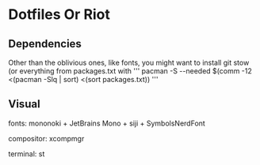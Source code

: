 # Dotfiles Or Riot

## Dependencies

Other than the oblivious ones, like fonts, you might want to install git stow (or everything from packages.txt with ''' pacman -S --needed $(comm -12 <(pacman -Slq | sort) <(sort packages.txt)) '''

## Visual

fonts: mononoki + JetBrains Mono + siji + SymbolsNerdFont

compositor: xcompmgr

terminal: st

